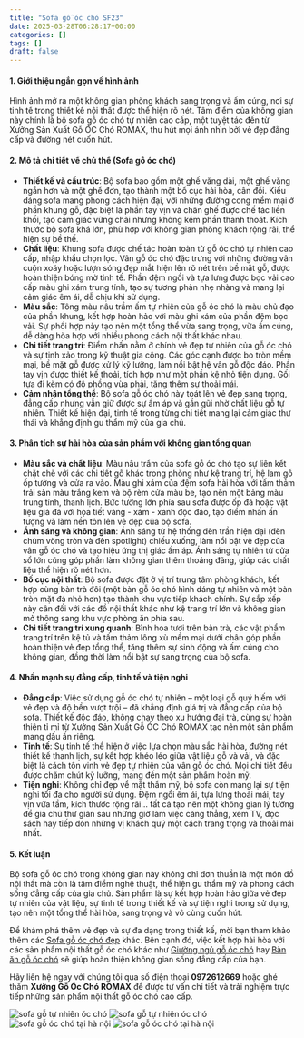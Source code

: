 ```yaml
---
title: "Sofa gỗ óc chó SF23"
date: 2025-03-28T06:28:17+00:00
categories: []
tags: []
draft: false
---
```

#### 1. Giới thiệu ngắn gọn về hình ảnh

Hình ảnh mở ra một không gian phòng khách sang trọng và ấm cúng, nơi sự tinh tế trong thiết kế nội thất được thể hiện rõ nét. Tâm điểm của không gian này chính là bộ sofa gỗ óc chó tự nhiên cao cấp, một tuyệt tác đến từ Xưởng Sản Xuất Gỗ ÓC Chó ROMAX, thu hút mọi ánh nhìn bởi vẻ đẹp đẳng cấp và đường nét cuốn hút.

#### 2. Mô tả chi tiết về chủ thể (Sofa gỗ óc chó)

* **Thiết kế và cấu trúc**: Bộ sofa bao gồm một ghế văng dài, một ghế văng ngắn hơn và một ghế đơn, tạo thành một bố cục hài hòa, cân đối. Kiểu dáng sofa mang phong cách hiện đại, với những đường cong mềm mại ở phần khung gỗ, đặc biệt là phần tay vịn và chân ghế được chế tác liền khối, tạo cảm giác vững chãi nhưng không kém phần thanh thoát. Kích thước bộ sofa khá lớn, phù hợp với không gian phòng khách rộng rãi, thể hiện sự bề thế.
* **Chất liệu**: Khung sofa được chế tác hoàn toàn từ gỗ óc chó tự nhiên cao cấp, nhập khẩu chọn lọc. Vân gỗ óc chó đặc trưng với những đường vân cuộn xoáy hoặc lượn sóng đẹp mắt hiện lên rõ nét trên bề mặt gỗ, được hoàn thiện bóng mờ tinh tế. Phần đệm ngồi và tựa lưng được bọc vải cao cấp màu ghi xám trung tính, tạo sự tương phản nhẹ nhàng và mang lại cảm giác êm ái, dễ chịu khi sử dụng.
* **Màu sắc**: Tông màu nâu trầm ấm tự nhiên của gỗ óc chó là màu chủ đạo của phần khung, kết hợp hoàn hảo với màu ghi xám của phần đệm bọc vải. Sự phối hợp này tạo nên một tổng thể vừa sang trọng, vừa ấm cúng, dễ dàng hòa hợp với nhiều phong cách nội thất khác nhau.
* **Chi tiết trang trí**: Điểm nhấn nằm ở chính vẻ đẹp tự nhiên của gỗ óc chó và sự tinh xảo trong kỹ thuật gia công. Các góc cạnh được bo tròn mềm mại, bề mặt gỗ được xử lý kỹ lưỡng, làm nổi bật hệ vân gỗ độc đáo. Phần tay vịn được thiết kế thoải, tích hợp như một phần kệ nhỏ tiện dụng. Gối tựa đi kèm có độ phồng vừa phải, tăng thêm sự thoải mái.
* **Cảm nhận tổng thể**: Bộ sofa gỗ óc chó này toát lên vẻ đẹp sang trọng, đẳng cấp nhưng vẫn giữ được sự ấm áp và gần gũi nhờ chất liệu gỗ tự nhiên. Thiết kế hiện đại, tinh tế trong từng chi tiết mang lại cảm giác thư thái và khẳng định gu thẩm mỹ của gia chủ.

#### 3. Phân tích sự hài hòa của sản phẩm với không gian tổng quan

* **Màu sắc và chất liệu**: Màu nâu trầm của sofa gỗ óc chó tạo sự liên kết chặt chẽ với các chi tiết gỗ khác trong phòng như kệ trang trí, hệ lam gỗ ốp tường và cửa ra vào. Màu ghi xám của đệm sofa hài hòa với tấm thảm trải sàn màu trắng kem và bộ rèm cửa màu be, tạo nên một bảng màu trung tính, thanh lịch. Bức tường lớn phía sau sofa được ốp đá hoặc vật liệu giả đá với họa tiết vàng - xám - xanh độc đáo, tạo điểm nhấn ấn tượng và làm nền tôn lên vẻ đẹp của bộ sofa.
* **Ánh sáng và không gian**: Ánh sáng từ hệ thống đèn trần hiện đại (đèn chùm vòng tròn và đèn spotlight) chiếu xuống, làm nổi bật vẻ đẹp của vân gỗ óc chó và tạo hiệu ứng thị giác ấm áp. Ánh sáng tự nhiên từ cửa sổ lớn cũng góp phần làm không gian thêm thoáng đãng, giúp các chất liệu thể hiện rõ nét hơn.
* **Bố cục nội thất**: Bộ sofa được đặt ở vị trí trung tâm phòng khách, kết hợp cùng bàn trà đôi (một bàn gỗ óc chó hình dáng tự nhiên và một bàn tròn mặt đá nhỏ hơn) tạo thành khu vực tiếp khách chính. Sự sắp xếp này cân đối với các đồ nội thất khác như kệ trang trí lớn và không gian mở thông sang khu vực phòng ăn phía sau.
* **Chi tiết trang trí xung quanh**: Bình hoa tươi trên bàn trà, các vật phẩm trang trí trên kệ tủ và tấm thảm lông xù mềm mại dưới chân góp phần hoàn thiện vẻ đẹp tổng thể, tăng thêm sự sinh động và ấm cúng cho không gian, đồng thời làm nổi bật sự sang trọng của bộ sofa.

#### 4. Nhấn mạnh sự đẳng cấp, tinh tế và tiện nghi

* **Đẳng cấp**: Việc sử dụng gỗ óc chó tự nhiên – một loại gỗ quý hiếm với vẻ đẹp và độ bền vượt trội – đã khẳng định giá trị và đẳng cấp của bộ sofa. Thiết kế độc đáo, không chạy theo xu hướng đại trà, cùng sự hoàn thiện tỉ mỉ từ Xưởng Sản Xuất Gỗ ÓC Chó ROMAX tạo nên một sản phẩm mang dấu ấn riêng.
* **Tinh tế**: Sự tinh tế thể hiện ở việc lựa chọn màu sắc hài hòa, đường nét thiết kế thanh lịch, sự kết hợp khéo léo giữa vật liệu gỗ và vải, và đặc biệt là cách tôn vinh vẻ đẹp tự nhiên của vân gỗ óc chó. Mọi chi tiết đều được chăm chút kỹ lưỡng, mang đến một sản phẩm hoàn mỹ.
* **Tiện nghi**: Không chỉ đẹp về mặt thẩm mỹ, bộ sofa còn mang lại sự tiện nghi tối đa cho người sử dụng. Đệm ngồi êm ái, tựa lưng thoải mái, tay vịn vừa tầm, kích thước rộng rãi... tất cả tạo nên một không gian lý tưởng để gia chủ thư giãn sau những giờ làm việc căng thẳng, xem TV, đọc sách hay tiếp đón những vị khách quý một cách trang trọng và thoải mái nhất.

#### 5. Kết luận

Bộ sofa gỗ óc chó trong không gian này không chỉ đơn thuần là một món đồ nội thất mà còn là tâm điểm nghệ thuật, thể hiện gu thẩm mỹ và phong cách sống đẳng cấp của gia chủ. Sản phẩm là sự kết hợp hoàn hảo giữa vẻ đẹp tự nhiên của vật liệu, sự tinh tế trong thiết kế và sự tiện nghi trong sử dụng, tạo nên một tổng thể hài hòa, sang trọng và vô cùng cuốn hút.

Để khám phá thêm vẻ đẹp và sự đa dạng trong thiết kế, mời bạn tham khảo thêm các [Sofa gỗ óc chó đẹp](https://romax.vn/danh-muc/phong-khach/sofa-go-oc-cho/) khác. Bên cạnh đó, việc kết hợp hài hòa với các sản phẩm nội thất gỗ óc chó khác như [Giường ngủ gỗ óc chó](https://romax.vn/danh-muc/phong-ngu/giuong-go-oc-cho/) hay [Bàn ăn gỗ óc chó](https://romax.vn/danh-muc/phong-bep/ban-an-go-oc-cho/) sẽ giúp hoàn thiện không gian sống đẳng cấp của bạn.

Hãy liên hệ ngay với chúng tôi qua số điện thoại **0972612669** hoặc ghé thăm **Xưởng Gỗ Óc Chó ROMAX** để được tư vấn chi tiết và trải nghiệm trực tiếp những sản phẩm nội thất gỗ óc chó cao cấp.

![sofa gỗ tự nhiên óc chó](/img/sofa/sf23/sofa-go-oc-cho-sf23-1.webp)
![sofa gỗ tự nhiên óc chó](/img/sofa/sf23/sofa-go-oc-cho-sf23-2.webp)
![sofa gỗ óc chó tại hà nội](/img/sofa/sf23/sofa-go-oc-cho-sf23-3.webp)
![sofa gỗ óc chó tại hà nội](/img/sofa/sf23/sofa-go-oc-cho-sf23-4.webp)